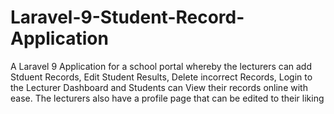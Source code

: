 # Laravel-9-Student-Record-Application
 A Laravel 9 Application for a school portal whereby the lecturers can add Stduent Records, Edit Student Results, Delete incorrect Records, Login to the Lecturer Dashboard and Students can View their records online with ease. The lecturers also have a profile page that can be edited to their liking
